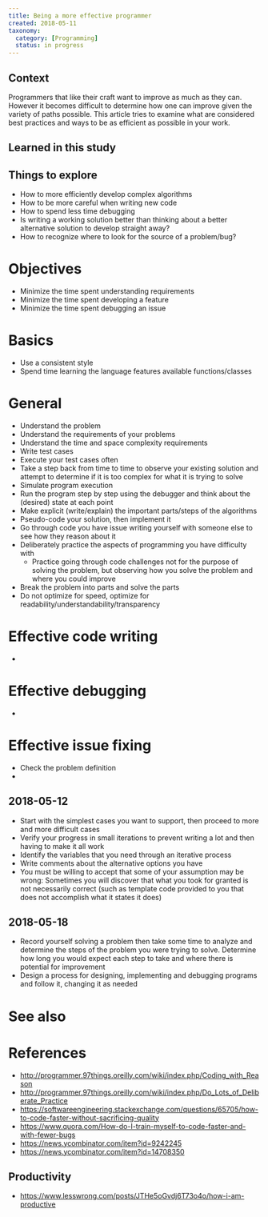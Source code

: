 ```yaml
---
title: Being a more effective programmer
created: 2018-05-11
taxonomy:
  category: [Programming]
  status: in progress
---
```


## Context
Programmers that like their craft want to improve as much as they can. However it becomes difficult to determine how one can improve given the variety of paths possible. This article tries to examine what are considered best practices and ways to be as efficient as possible in your work.

## Learned in this study

## Things to explore
* How to more efficiently develop complex algorithms
* How to be more careful when writing new code
* How to spend less time debugging
* Is writing a working solution better than thinking about a better alternative solution to develop straight away?
* How to recognize where to look for the source of a problem/bug?

# Objectives
* Minimize the time spent understanding requirements
* Minimize the time spent developing a feature
* Minimize the time spent debugging an issue

# Basics
* Use a consistent style
* Spend time learning the language features available functions/classes

# General
* Understand the problem
* Understand the requirements of your problems
* Understand the time and space complexity requirements
* Write test cases
* Execute your test cases often
* Take a step back from time to time to observe your existing solution and attempt to determine if it is too complex for what it is trying to solve
* Simulate program execution
* Run the program step by step using the debugger and think about the (desired) state at each point
* Make explicit (write/explain) the important parts/steps of the algorithms
* Pseudo-code your solution, then implement it
* Go through code you have issue writing yourself with someone else to see how they reason about it
* Deliberately practice the aspects of programming you have difficulty with
	* Practice going through code challenges not for the purpose of solving the problem, but observing how you solve the problem and where you could improve
* Break the problem into parts and solve the parts
* Do not optimize for speed, optimize for readability/understandability/transparency

# Effective code writing
* <tbc></tbc>

# Effective debugging
* <tbc></tbc>

# Effective issue fixing
* Check the problem definition
* <tbc></tbc>

## 2018-05-12
* Start with the simplest cases you want to support, then proceed to more and more difficult cases
* Verify your progress in small iterations to prevent writing a lot and then having to make it all work
* Identify the variables that you need through an iterative process
* Write comments about the alternative options you have
* You must be willing to accept that some of your assumption may be wrong: Sometimes you will discover that what you took for granted is not necessarily correct (such as template code provided to you that does not accomplish what it states it does)

## 2018-05-18
* Record yourself solving a problem then take some time to analyze and determine the steps of the problem you were trying to solve. Determine how long you would expect each step to take and where there is potential for improvement
* Design a process for designing, implementing and debugging programs and follow it, changing it as needed

# See also

# References
* http://programmer.97things.oreilly.com/wiki/index.php/Coding_with_Reason
* http://programmer.97things.oreilly.com/wiki/index.php/Do_Lots_of_Deliberate_Practice
* https://softwareengineering.stackexchange.com/questions/65705/how-to-code-faster-without-sacrificing-quality
* https://www.quora.com/How-do-I-train-myself-to-code-faster-and-with-fewer-bugs
* https://news.ycombinator.com/item?id=9242245
* https://news.ycombinator.com/item?id=14708350

## Productivity
* https://www.lesswrong.com/posts/JTHe5oGvdj6T73o4o/how-i-am-productive
